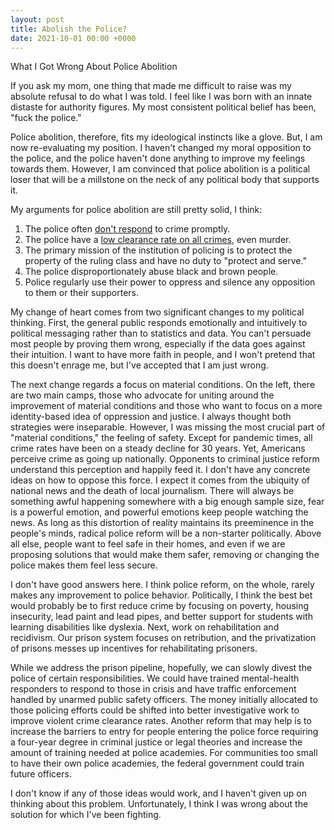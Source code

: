 ```yaml
---
layout: post
title: Abolish the Police?
date: 2021-10-01 00:00 +0000
---
```

What I Got Wrong About Police Abolition

If you ask my mom, one thing that made me difficult to raise was my absolute refusal to do what I was told. I feel like I was born with an innate distaste for authority figures. My most consistent political belief has been, "fuck the police."

Police abolition, therefore, fits my ideological instincts like a glove. But, I am now re-evaluating my position. I haven't changed my moral opposition to the police, and the police haven't done anything to improve my feelings towards them. However, I am convinced that police abolition is a political loser that will be a millstone on the neck of any political body that supports it.

My arguments for police abolition are still pretty solid, I think:
1. The police often [don't respond](https://www.safesmartliving.com/average-police-response-time/) to crime promptly.
2. The police have a [low clearance rate on all crimes](https://www.statista.com/statistics/194213/crime-clearance-rate-by-type-in-the-us/), even murder. 
3. The primary mission of the institution of policing is to protect the property of the ruling class and have no duty to "protect and serve."
4. The police disproportionately abuse black and brown people. 
5. Police regularly use their power to oppress and silence any opposition to them or their supporters.

My change of heart comes from two significant changes to my political thinking. First, the general public responds emotionally and intuitively to political messaging rather than to statistics and data. You can't persuade most people by proving them wrong, especially if the data goes against their intuition. I want to have more faith in people, and I won't pretend that this doesn't enrage me, but I've accepted that I am just wrong.

The next change regards a focus on material conditions. On the left, there are two main camps, those who advocate for uniting around the improvement of material conditions and those who want to focus on a more identity-based idea of oppression and justice. I always thought both strategies were inseparable. However, I was missing the most crucial part of "material conditions," the feeling of safety. Except for pandemic times, all crime rates have been on a steady decline for 30 years. Yet, Americans perceive crime as going up nationally. Opponents to criminal justice reform understand this perception and happily feed it. I don't have any concrete ideas on how to oppose this force. I expect it comes from the ubiquity of national news and the death of local journalism. There will always be something awful happening somewhere with a big enough sample size, fear is a powerful emotion, and powerful emotions keep people watching the news. As long as this distortion of reality maintains its preeminence in the people's minds, radical police reform will be a non-starter politically. Above all else, people want to feel safe in their homes, and even if we are proposing solutions that would make them safer, removing or changing the police makes them feel less secure.

I don't have good answers here. I think police reform, on the whole, rarely makes any improvement to police behavior. Politically, I think the best bet would probably be to first reduce crime by focusing on poverty, housing insecurity, lead paint and lead pipes, and better support for students with learning disabilities like dyslexia. Next, work on rehabilitation and recidivism. Our prison system focuses on retribution, and the privatization of prisons messes up incentives for rehabilitating prisoners.

While we address the prison pipeline, hopefully, we can slowly divest the police of certain responsibilities. We could have trained mental-health responders to respond to those in crisis and have traffic enforcement handled by unarmed public safety officers. The money initially allocated to those policing efforts could be shifted into better investigative work to improve violent crime clearance rates. Another reform that may help is to increase the barriers to entry for people entering the police force requiring a four-year degree in criminal justice or legal theories and increase the amount of training needed at police academies. For communities too small to have their own police academies, the federal government could train future officers.

I don't know if any of those ideas would work, and I haven't given up on thinking about this problem. Unfortunately, I think I was wrong about the solution for which I've been fighting.
